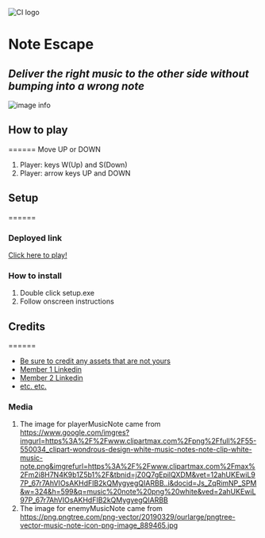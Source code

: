 ![CI logo](https://codeinstitute.s3.amazonaws.com/fullstack/ci_logo_small.png)

#  **Note Escape**  
## *Deliver the right music to the other side without bumping into a wrong note*

![image info](#)

## How to play
======
Move UP or DOWN
1. Player: keys       W(Up) and S(Down)
2. Player: arrow keys UP and DOWN

## Setup
======

### Deployed link
[Click here to play!](https://www.example.com)

### How to install
1. Double click setup.exe
2. Follow onscreen instructions

## Credits
======
* [Be sure to credit any assets that are not yours](https://www.example.com)
* [Member 1 Linkedin](https://www.linkedin.com)
* [Member 2 Linkedin](https://www.linkedin.com)
* [etc. etc.](https://www.example.com)

### Media
1. The image for playerMusicNote came from https://www.google.com/imgres?imgurl=https%3A%2F%2Fwww.clipartmax.com%2Fpng%2Ffull%2F55-550034_clipart-wondrous-design-white-music-notes-note-clip-white-music-note.png&imgrefurl=https%3A%2F%2Fwww.clipartmax.com%2Fmax%2Fm2i8H7N4K9b1Z5b1%2F&tbnid=jZ0Q7gEpilQXDM&vet=12ahUKEwiL97P_67r7AhVIOsAKHdFIB2kQMygyegQIARBB..i&docid=Js_ZqRimNP_SPM&w=324&h=599&q=music%20note%20png%20white&ved=2ahUKEwiL97P_67r7AhVIOsAKHdFIB2kQMygyegQIARBB
2. The image for enemyMusicNote came from https://png.pngtree.com/png-vector/20190329/ourlarge/pngtree-vector-music-note-icon-png-image_889465.jpg